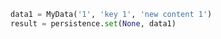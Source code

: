 
```python
data1 = MyData('1', 'key 1', 'new content 1') 
result = persistence.set(None, data1)
```
